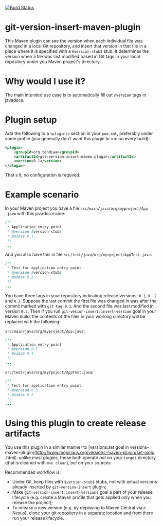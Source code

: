 [![Build Status](https://travis-ci.org/Suseika/git-version-insert-maven-plugin.svg?branch=master)](https://travis-ci.org/Suseika/git-version-insert-maven-plugin)

# git-version-insert-maven-plugin

This Maven plugin can see the version when each individual file was changed
in a local Git repository, and insert that version in that file in
a place where it is specified with a `$version-stub$` stub. It determines the
version when a file was last modified based in Git tags in your local
repository under you Maven project's directory.

# Why would I use it?

The main intended use case is to automatically fill out `@version` tags in
javadocs.

# Plugin setup

Add the following to a `<plugins>` section in your `pom.xml`, preferably
under some profile (you generally don't want this plugin to run on every build):

```xml
<plugin>
    <groupId>org.tendiwa</groupId>
    <artifactId>git-version-insert-maven-plugin</artifactId>
    <version>0.1</version>
</plugin>
```

That's it, no configuration is required.

# Example scenario

In your Maven project you have a file `src/main/java/org/myproject/App
.java` with this javadoc inside:

```java
/**
 * Application entry point
 * @version $version-stub$
 * @since 0.1
 */
...
```

And you also have this in file `src/test/java/org/myrpoject/AppTest.java`:

```java
/**
 * Test for application entry point.
 * @version $version-stub$
 * @since 0.2
 */
...
```

You have three tags in your repository indicating release versions: `0.1`, `0
.2` and `0.3`. Suppose the last commit the first file was changed in was
after the commit marked with `git tag 0.1`. And the second file was last
modified in version `0.3`. Then if you run `git-vesion-insert:insert-version`
goal in your Maven build, the contents of the files in your working directory
 will be replaced with the following:

`src/main/java/org/myproject/App.java`:

```java
/**
 * Application entry point
 * @version 0.1
 * @since 0.1
 */
...
```

`src/test/java/org/myrpoject/AppTest.java`:

```java
/**
 * Test for application entry point.
 * @version 0.3
 * @since 0.2
 */
...
```

# Using this plugin to create release artifacts

You use this plugin in a similar manner to [versions:set goal in
versions-maven-plugin](http://www.mojohaus.org/versions-maven-plugin/set-mojo
.html): unlike most plugins, these both operate *not* on your `target`
directory (that is cleaned with `mvn clean`), but on your *sources*.

Recommended workflow is:

- Under Git, keep files with `$version-stub$` stubs, not with actual versions
 already inserted by `git-version-insert` plugin;
- Make `git-version-insert:insert-versions` goal a part of your release
lifecycle (e.g. create a Maven profile that gets applied only when you
release the project);
- To release a new version (e.g. by deploying to Maven Central via a
Nexus), clone your git repository in a separate location and from there run
your release lifecycle.
